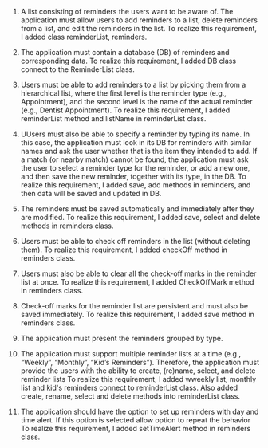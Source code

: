 1. A list consisting of reminders the users want to be aware of. The application must allow
users to add reminders to a list, delete reminders from a list, and edit the reminders in
the list.
To realize this requirement, I added class reminderList, reminders. 

2. The application must contain a database (DB) of reminders and corresponding data.
To realize this requirement, I added DB class connect to the ReminderList class. 

3. Users must be able to add reminders to a list by picking them from a hierarchical list,
where the first level is the reminder type (e.g., Appointment), and the second level is the
name of the actual reminder (e.g., Dentist Appointment).
To realize this requirement, I added reminderList method and listName in reminderList class.

4. UUsers must also be able to specify a reminder by typing its name. In this case, the
application must look in its DB for reminders with similar names and ask the user
whether that is the item they intended to add. If a match (or nearby match) cannot be
found, the application must ask the user to select a reminder type for the reminder, or
add a new one, and then save the new reminder, together with its type, in the DB.
To realize this requirement, I added save, add methods in reminders, and then data will be saved and updated in DB.

5. The reminders must be saved automatically and immediately after they are modified.
To realize this requirement, I added save, select and delete methods in reminders class. 

6. Users must be able to check off reminders in the list (without deleting them).
To realize this requirement, I added checkOff method in reminders class.

7. Users must also be able to clear all the check-off marks in the reminder list at once.
To realize this requirement, I added CheckOffMark method in reminders class.

8. Check-off marks for the reminder list are persistent and must also be saved immediately.
To realize this requirement, I added save method in reminders class.

9. The application must present the reminders grouped by type.

10. The application must support multiple reminder lists at a time (e.g., “Weekly”, “Monthly”,
“Kid’s Reminders”). Therefore, the application must provide the users with the ability to
create, (re)name, select, and delete reminder lists
To realize this requirement, I added wweekly list, monthly list and kid's reminders connect to reminderList class. 
Also added create, rename, select and delete methods into reminderList class.

11. The application should have the option to set up reminders with day and time alert. If this
option is selected allow option to repeat the behavior
To realize this requirement, I added setTimeAlert method in reminders class. 
